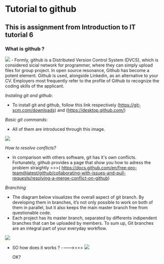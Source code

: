 # Tutorial to github

## This is assignment from Introduction to IT tutorial 6

### What is github ?   
<img src="https://www.howtogeek.com/wp-content/uploads/2017/09/1-github-explained.png">
   - Formly, github is a Distributed Version Control System (DVCS), which is considered sicial network for programmer, where they can simply upload files for group project. In    open source resonance, Github has become a potent element. Github is used, alongside Linkedin, as an alternative to your CV. Employers most frequently refer to the profile of Github to recognize the coding skills of the applicant.   
   
   
 *Instaling git and github*:
  - To install git and github, follow this link respectively (https://git-scm.com/downloads) and (https://desktop.github.com/)
   
   
*Basic git commands*:
  - All of them are introduced through this image.
   <img src="https://i.redd.it/g868kpt6sax41.jpg"> 

 *How to resolve conflicts?* 
 
 - In comparison with others software, git has it's own conflicts. Fortunately, github provides a page that show you how to adress the problem straightly >>>(         https://docs.github.com/en/free-pro-team@latest/github/collaborating-with-issues-and-pull-requests/resolving-a-merge-conflict-on-github)
 
 *Branching* 
 - The diagram below visualizes the overall aspect of git branch. By developing them in branches, it’s not only possible to work on both of them in parallel, but it also keeps the main master branch free from questionable code. 
 - Each project has its master branch, separated by differents indipendent branches that can be uploaded by members. To sum up, Git branches are an integral part of your everyday workflow.

 <img src="https://www.nobledesktop.com/image/gitresources/git-branches-merge.png">

 - SO how does it works ?
   ---->>>> <img src="https://elijahmanor.com/social/git-branch.png">
   
   OK?



